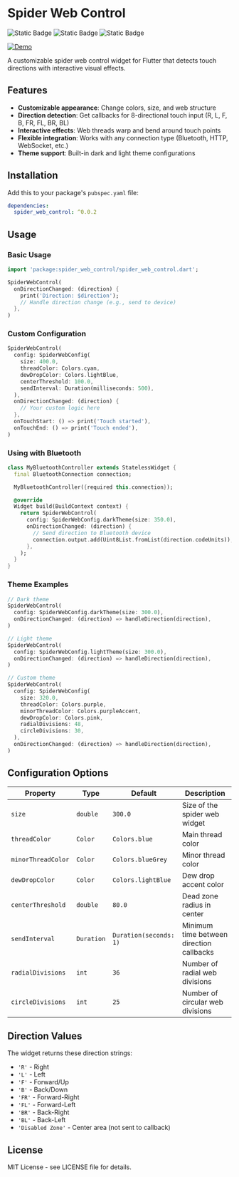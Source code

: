 # Spider Web Control

![Static Badge](https://img.shields.io/badge/pub-v0.0.5-blue) ![Static Badge](https://img.shields.io/badge/flutter-%203.32.8-blue) ![Static Badge](https://img.shields.io/badge/licence-MIT-purple)

[![Demo](./web_example.gif)](https://github.com/Zweycinder/spider_web_control/blob/main/web_example.gif)

A customizable spider web control widget for Flutter that detects touch directions with interactive visual effects.

## Features

- **Customizable appearance**: Change colors, size, and web structure
- **Direction detection**: Get callbacks for 8-directional touch input (R, L, F, B, FR, FL, BR, BL)
- **Interactive effects**: Web threads warp and bend around touch points
- **Flexible integration**: Works with any connection type (Bluetooth, HTTP, WebSocket, etc.)
- **Theme support**: Built-in dark and light theme configurations

## Installation

Add this to your package's `pubspec.yaml` file:

```yaml
dependencies:
  spider_web_control: ^0.0.2
```

## Usage

### Basic Usage

```dart
import 'package:spider_web_control/spider_web_control.dart';

SpiderWebControl(
  onDirectionChanged: (direction) {
    print('Direction: $direction');
    // Handle direction change (e.g., send to device)
  },
)
```

### Custom Configuration

```dart
SpiderWebControl(
  config: SpiderWebConfig(
    size: 400.0,
    threadColor: Colors.cyan,
    dewDropColor: Colors.lightBlue,
    centerThreshold: 100.0,
    sendInterval: Duration(milliseconds: 500),
  ),
  onDirectionChanged: (direction) {
    // Your custom logic here
  },
  onTouchStart: () => print('Touch started'),
  onTouchEnd: () => print('Touch ended'),
)
```

### Using with Bluetooth

```dart
class MyBluetoothController extends StatelessWidget {
  final BluetoothConnection connection;

  MyBluetoothController({required this.connection});

  @override
  Widget build(BuildContext context) {
    return SpiderWebControl(
      config: SpiderWebConfig.darkTheme(size: 350.0),
      onDirectionChanged: (direction) {
        // Send direction to Bluetooth device
        connection.output.add(Uint8List.fromList(direction.codeUnits));
      },
    );
  }
}
```

### Theme Examples

```dart
// Dark theme
SpiderWebControl(
  config: SpiderWebConfig.darkTheme(size: 300.0),
  onDirectionChanged: (direction) => handleDirection(direction),
)

// Light theme
SpiderWebControl(
  config: SpiderWebConfig.lightTheme(size: 300.0),
  onDirectionChanged: (direction) => handleDirection(direction),
)

// Custom theme
SpiderWebControl(
  config: SpiderWebConfig(
    size: 320.0,
    threadColor: Colors.purple,
    minorThreadColor: Colors.purpleAccent,
    dewDropColor: Colors.pink,
    radialDivisions: 48,
    circleDivisions: 30,
  ),
  onDirectionChanged: (direction) => handleDirection(direction),
)
```

## Configuration Options

| Property           | Type       | Default                | Description                              |
| ------------------ | ---------- | ---------------------- | ---------------------------------------- |
| `size`             | `double`   | `300.0`                | Size of the spider web widget            |
| `threadColor`      | `Color`    | `Colors.blue`          | Main thread color                        |
| `minorThreadColor` | `Color`    | `Colors.blueGrey`      | Minor thread color                       |
| `dewDropColor`     | `Color`    | `Colors.lightBlue`     | Dew drop accent color                    |
| `centerThreshold`  | `double`   | `80.0`                 | Dead zone radius in center               |
| `sendInterval`     | `Duration` | `Duration(seconds: 1)` | Minimum time between direction callbacks |
| `radialDivisions`  | `int`      | `36`                   | Number of radial web divisions           |
| `circleDivisions`  | `int`      | `25`                   | Number of circular web divisions         |

## Direction Values

The widget returns these direction strings:

- `'R'` - Right
- `'L'` - Left
- `'F'` - Forward/Up
- `'B'` - Back/Down
- `'FR'` - Forward-Right
- `'FL'` - Forward-Left
- `'BR'` - Back-Right
- `'BL'` - Back-Left
- `'Disabled Zone'` - Center area (not sent to callback)

## License

MIT License - see LICENSE file for details.
